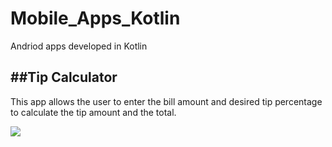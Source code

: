 # Mobile_Apps_Kotlin
Andriod apps developed in Kotlin


##Tip Calculator 
---
This app allows the user to enter the bill amount and desired tip percentage to calculate the tip amount and the total.

![](tipCalculator.gif)
